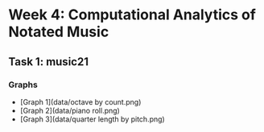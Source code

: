 # Week 4: Computational Analytics of Notated Music
## Task 1: music21 
### Graphs
* [Graph 1](data/octave by count.png)
* [Graph 2](data/piano roll.png)
* [Graph 3](data/quarter length by pitch.png)
